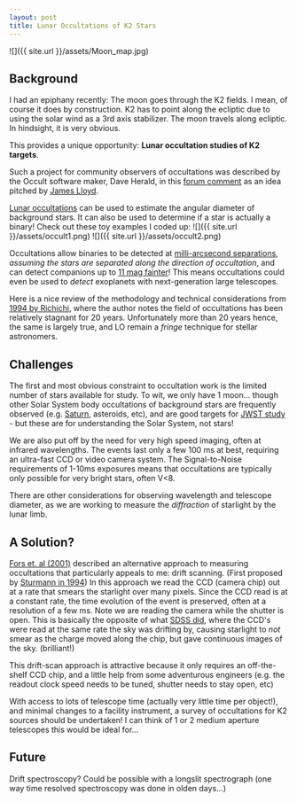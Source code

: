 ```yaml
---
layout: post
title: Lunar Occultations of K2 Stars
---
```


![]({{ site.url }}/assets/Moon_map.jpg)

## Background
I had an epiphany recently: The moon goes through the K2 fields. I mean, of course it does by construction. K2 has to point along the ecliptic due to using the solar wind as a 3rd axis stabilizer. The moon travels along ecliptic. In hindsight, it is very obvious.

This provides a unique opportunity: **Lunar occultation studies of K2 targets**.

Such a project for community observers of occultations was described by the Occult software maker, Dave Herald, in this [forum comment](https://stargazerslounge.com/topic/229660-ideas-for-astro-society-project/?do=findComment&comment=2479350) as an idea pitched by [James Lloyd](http://www.astro.cornell.edu/~jpl/James_Lloyd).

[Lunar occultations](https://en.wikipedia.org/wiki/Occultation#Occultations_by_the_Moon) can be used to estimate the angular diameter of background stars. It can also be used to determine if a star is actually a binary! Check out these toy examples I coded up:
![]({{ site.url }}/assets/occult1.png)
![]({{ site.url }}/assets/occult2.png)

Occultations allow binaries to be detected at [milli-arcsecond separations](http://adsabs.harvard.edu/abs/2014SerAJ.188....1J), *assuming the stars are separated along the direction of occultation*, and can detect companions up to [11 mag fainter](http://adsabs.harvard.edu/abs/2003A%26A...397.1123R)! This means occultations could even be used to *detect* exoplanets with next-generation large telescopes.

Here is a nice review of the methodology and technical considerations from [1994 by Richichi](http://adsabs.harvard.edu/abs/1994IAUS..158...71R), where the author notes the field of occultations has been relatively stagnant for 20 years. Unfortunately more than 20 years hence, the same is largely true, and LO remain a *fringe* technique for stellar astronomers.



## Challenges

The first and most obvious constraint to occultation work is the limited number of stars available for study. To wit, we only have 1 moon... though other Solar System body occultations of background stars are frequently observed (e.g. [Saturn](http://adsabs.harvard.edu/abs/1963SvA.....6..525B), asteroids, etc), and are good targets for [JWST study](http://adsabs.harvard.edu/abs/2016PASP..128a8011S) - but these are for understanding the Solar System, not stars!

We are also put off by the need for very high speed imaging, often at infrared wavelengths. The events last only a few 100 ms at best, requiring an ultra-fast CCD or video camera system. The Signal-to-Noise requirements of 1-10ms exposures means that occultations are typically only possible for very bright stars, often V<8.

There are other considerations for observing wavelength and telescope diameter, as we are working to measure the *diffraction* of starlight by the lunar limb.


## A Solution?

[Fors et. al (2001)](http://adsabs.harvard.edu/abs/2001A%26A...378.1100F) described an alternative approach to measuring occultations that particularly appeals to me: drift scanning. (First proposed by [Sturmann in 1994](http://adsabs.harvard.edu/abs/1994PASP..106.1165S)) In this approach we read the CCD (camera chip) out at a rate that smears the starlight over many pixels. Since the CCD read is at a constant rate, the time evolution of the event is preserved, often at a resolution of a few ms. Note we are reading the camera while the shutter is open. This is basically the opposite of what [SDSS did](http://adsabs.harvard.edu/abs/2000AJ....120.1579Y), where the CCD's were read at the same rate the sky was drifting by, causing starlight to *not* smear as the charge moved along the chip, but gave continuous images of the sky. (brilliant!)

This drift-scan approach is attractive because it only requires an off-the-shelf CCD chip, and a little help from some adventurous engineers (e.g. the readout clock speed needs to be tuned, shutter needs to stay open, etc)

With access to lots of telescope time (actually very little time per object!), and minimal changes to a facility instrument, a survey of occultations for K2 sources should be undertaken! I can think of 1 or 2 medium aperture telescopes this would be ideal for...


## Future
Drift spectroscopy? Could be possible with a longslit spectrograph (one way time resolved spectroscopy was done in olden days...)

